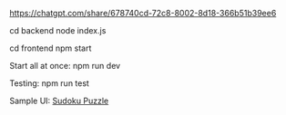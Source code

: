 https://chatgpt.com/share/678740cd-72c8-8002-8d18-366b51b39ee6

cd backend
node index.js


cd frontend
npm start

Start all at once:
npm run dev

Testing:
npm run test

Sample UI:
 [Sudoku Puzzle](image.png)
